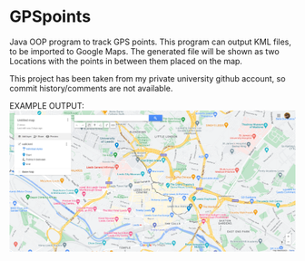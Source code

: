 # GPSpoints

Java OOP program to track GPS points.
This program can output KML files, to be imported to Google Maps.
The generated file will be shown as two Locations with the points in between them placed on the map.

This project has been taken from my private university github account, so commit history/comments are not available.

EXAMPLE OUTPUT:
![Google Maps image](https://github.com/rigbytrash/GPSpoints/blob/main/example_output.png?raw=true)
